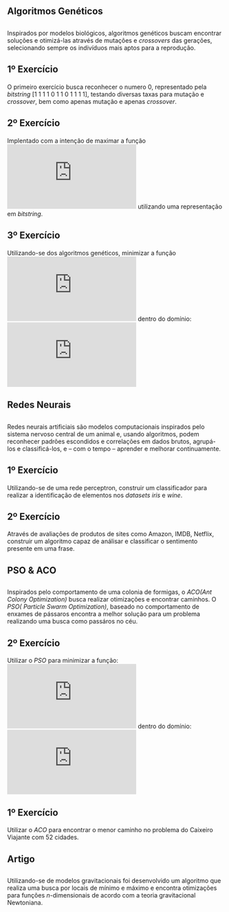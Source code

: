 ## Algoritmos Genéticos <h2>
  
  Inspirados por modelos biológicos, algoritmos genéticos buscam encontrar soluções e otimizá-las através de mutações e *crossovers* das gerações, selecionando sempre os indivíduos mais aptos para a reprodução.
  
## 1º Exercício <h4>  
  
  O primeiro exercício busca reconhecer o numero 0, representado pela *bitstring* [1 1 1 1 0 1 1 0 1 1 1 1], testando diversas taxas para mutação e *crossover*, bem como apenas mutação e apenas *crossover*.
  
  ## 2º Exercício <h4>
  
  Implentado com a intenção de maximar a função ![g(x) = 2^{-2((x-0.1)/0.9)^{2}}(sin(5\pi x))^{6}](https://latex.codecogs.com/svg.latex?g%28x%29%20%3D%202%5E%7B-2%28%28x-0.1%29/0.9%29%5E%7B2%7D%7D%28sin%285%5Cpi%20x%29%29%5E%7B6%7D) utilizando uma representação em *bitstring*.
  
  ## 3º Exercício <h4>
  
  Utilizando-se dos algoritmos genéticos, minimizar a função ![f(x,y) = (1 - x)^{2} + 100(y - x^{2})^{2}](https://latex.codecogs.com/svg.latex?f%28x%2Cy%29%20%3D%20%281%20-%20x%29%5E%7B2%7D%20&plus;%20100%28y%20-%20x%5E%7B2%7D%29%5E%7B2%7D) dentro do domínio:
  ![\begin{bmatrix}
-5 & +5\\ 
-5 & +5
\end{bmatrix}](https://latex.codecogs.com/svg.latex?%5Cbegin%7Bbmatrix%7D%20-5%20%26%20&plus;5%5C%5C%20-5%20%26%20&plus;5%20%5Cend%7Bbmatrix%7D) 

## Redes Neurais <h2>
  
  Redes neurais artificiais são modelos computacionais inspirados pelo sistema nervoso central de um animal e, usando algoritmos, podem reconhecer padrões escondidos e correlações em dados brutos, agrupá-los e classificá-los, e – com o tempo – aprender e melhorar continuamente.
  
  ## 1º Exercício <h4>
  
  Utilizando-se de uma rede perceptron, construir um classificador para realizar a identificação de elementos nos *datasets* *iris* e *wine*.
  
  ## 2º Exercício <h4>
  
  Através de avaliações de produtos de sites como Amazon, IMDB, Netflix, construir um algoritmo capaz de análisar e classificar o sentimento presente em uma frase.
 
## PSO & ACO <h2>
  
  Inspirados pelo comportamento de uma colonia de formigas, o *ACO(Ant Colony Optimization)* busca realizar otimizações e encontrar caminhos. O *PSO( Particle Swarm Optimization)*, baseado no comportamento de enxames de pássaros encontra a melhor solução para um problema realizando uma busca como passáros no céu.
  
   ## 2º Exercício <h4>
  
  Utilizar o *PSO* para minimizar a função: ![f(x,y) = (1 - x)^{2} + 100(y - x^{2})^{2}](https://latex.codecogs.com/svg.latex?f%28x%2Cy%29%20%3D%20%281%20-%20x%29%5E%7B2%7D%20&plus;%20100%28y%20-%20x%5E%7B2%7D%29%5E%7B2%7D) dentro do domínio:
  ![\begin{bmatrix}
-5 & +5\\ 
-5 & +5
\end{bmatrix}](https://latex.codecogs.com/svg.latex?%5Cbegin%7Bbmatrix%7D%20-5%20%26%20&plus;5%5C%5C%20-5%20%26%20&plus;5%20%5Cend%7Bbmatrix%7D) 

## 1º Exercício <h4>
  
  Utilizar o *ACO* para encontrar o menor caminho no problema do Caixeiro Viajante com 52 cidades.
  
## Artigo <h2>
  
  Utilizando-se de modelos gravitacionais foi desenvolvido um algoritmo que realiza uma busca por locais de mínimo e máximo e encontra otimizações para funções *n*-dimensionais de acordo com a teoria gravitacional Newtoniana.
  
